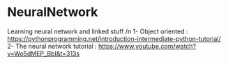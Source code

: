 # NeuralNetwork
Learning neural network and linked stuff /n
1- Object oriented : https://pythonprogramming.net/introduction-intermediate-python-tutorial/
2- The neural network tutorial : https://www.youtube.com/watch?v=Wo5dMEP_BbI&t=313s
